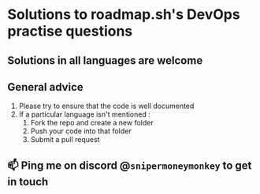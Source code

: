 # Solutions to roadmap.sh's DevOps practise questions

## Solutions in all languages are welcome

## General advice

1. Please try to ensure that the code is well documented
2. If a particular language isn't mentioned :
    1. Fork the repo and create a new folder
    2. Push your code into that folder
    3. Submit a pull request

## 📫 Ping me on discord @`snipermoneymonkey` to get in touch
